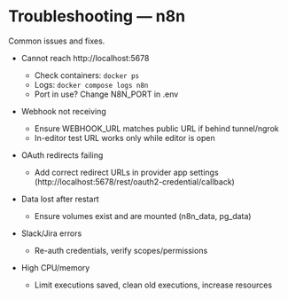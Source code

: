 # Troubleshooting — n8n

Common issues and fixes.

- Cannot reach http://localhost:5678
  - Check containers: `docker ps`
  - Logs: `docker compose logs n8n`
  - Port in use? Change N8N_PORT in .env

- Webhook not receiving
  - Ensure WEBHOOK_URL matches public URL if behind tunnel/ngrok
  - In-editor test URL works only while editor is open

- OAuth redirects failing
  - Add correct redirect URLs in provider app settings (http://localhost:5678/rest/oauth2-credential/callback)

- Data lost after restart
  - Ensure volumes exist and are mounted (n8n_data, pg_data)

- Slack/Jira errors
  - Re-auth credentials, verify scopes/permissions

- High CPU/memory
  - Limit executions saved, clean old executions, increase resources
